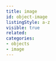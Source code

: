 ```yaml
---
title: image
id: object-image
listingStyle: a-z
visible: true
related:
categories:
- objects
- image
---
```

